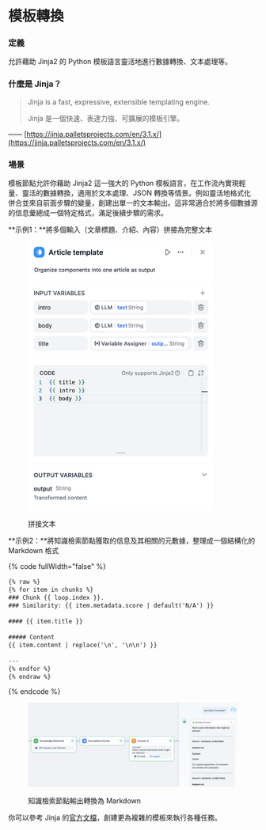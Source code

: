 # 模板轉換

### 定義

允許藉助 Jinja2 的 Python 模板語言靈活地進行數據轉換、文本處理等。

### 什麼是 Jinja？

> Jinja is a fast, expressive, extensible templating engine.
>
> Jinja 是一個快速、表達力強、可擴展的模板引擎。

—— [https://jinja.palletsprojects.com/en/3.1.x/](https://jinja.palletsprojects.com/en/3.1.x/)

### 場景

模板節點允許你藉助 Jinja2 這一強大的 Python 模板語言，在工作流內實現輕量、靈活的數據轉換，適用於文本處理、JSON 轉換等情景。例如靈活地格式化併合並來自前面步驟的變量，創建出單一的文本輸出。這非常適合於將多個數據源的信息彙總成一個特定格式，滿足後續步驟的需求。

**示例1：**將多個輸入（文章標題、介紹、內容）拼接為完整文本

<figure><img src="../../../.gitbook/assets/image (209).png" alt="" width="375"><figcaption><p>拼接文本</p></figcaption></figure>

**示例2：**將知識檢索節點獲取的信息及其相關的元數據，整理成一個結構化的 Markdown 格式

{% code fullWidth="false" %}
```Plain
{% raw %}
{% for item in chunks %}
### Chunk {{ loop.index }}. 
### Similarity: {{ item.metadata.score | default('N/A') }}

#### {{ item.title }}

##### Content
{{ item.content | replace('\n', '\n\n') }}

---
{% endfor %}
{% endraw %}
```
{% endcode %}

<figure><img src="../../../.gitbook/assets/image (210).png" alt=""><figcaption><p>知識檢索節點輸出轉換為 Markdown</p></figcaption></figure>

你可以參考 Jinja 的[官方文檔](https://jinja.palletsprojects.com/en/3.1.x/templates/)，創建更為複雜的模板來執行各種任務。
